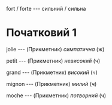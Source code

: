 fort / forte --- сильний / сильна



# Початковий 1
jolie --- (Прикметник)
*симпатична* (ж)



petit --- (Прикметник)
*невисокий* (ч)



grand --- (Прикметник)
*високий* (ч)



mignon --- (Прикметник)
*милий* (ч)



moche --- (Прикметник)
*потворний* (ч)